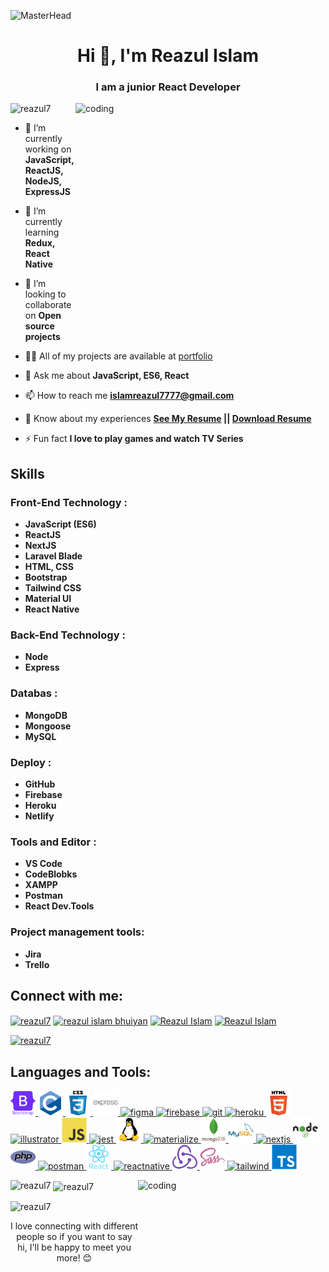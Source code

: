 ![MasterHead](https://user-images.githubusercontent.com/74084859/121538601-bb027300-ca26-11eb-9eab-e3d3965173d8.png)
<h1 align="center">Hi 👋, I'm Reazul Islam</h1>
<h3 align="center">I am a junior React Developer</h3>
<img align="right"   src="https://www.sithcomputers.com/wp-content/uploads/2021/02/Full-Stack-Developer-1.gif" alt="coding"  width="400" height="350" />

<p align="left"> <img src="https://komarev.com/ghpvc/?username=reazul7&label=Profile%20views&color=0e75b6&style=flat" alt="reazul7" /> </p>

- 🔭 I’m currently working on **JavaScript, ReactJS, NodeJS, ExpressJS**

- 🌱 I’m currently learning **Redux, React Native**

- 👯 I’m looking to collaborate on **Open source projects**

- 👨‍💻 All of my projects are available at [portfolio](https://portfolio-8a25a.web.app/)

- 💬 Ask me about **JavaScript, ES6, React**

- 📫 How to reach me **islamreazul7777@gmail.com**

- 📄 Know about my experiences <b>[See My Resume](https://drive.google.com/file/d/1LJmqJk2MoqLS6yNC_oBBN5_156Xa2h0t/view?usp=sharing)  || [Download Resume](https://drive.google.com/uc?export=download&id=1LJmqJk2MoqLS6yNC_oBBN5_156Xa2h0t)</b>

- ⚡ Fun fact **I love to play games and watch TV Series**

## Skills
### Front-End Technology :
- **JavaScript (ES6)**
- **ReactJS**
- **NextJS**
- **Laravel Blade**
- **HTML, CSS**
- **Bootstrap**
- **Tailwind CSS**
- **Material UI**
- **React Native**


### Back-End Technology : 
- **Node**
- **Express**


### Databas : 
- **MongoDB**
- **Mongoose**
- **MySQL**


### Deploy : 
- **GitHub**
- **Firebase**
- **Heroku**
- **Netlify**


### Tools and Editor : 
- **VS Code**
- **CodeBlobks**
- **XAMPP**
- **Postman**
- **React Dev.Tools**


### Project management tools:
- **Jira**
- **Trello**



## Connect with me:
<p align="left">
<a href="https://github.com/reazul7" target="_blank"><img align="center" src="https://cdn.jsdelivr.net/npm/simple-icons@3.0.1/icons/github.svg"alt="reazul7" height="30" width="40" /></a>
<a href="https://www.linkedin.com/in/reazul7/" target="_blank"><img align="center" src="https://cdn.jsdelivr.net/npm/simple-icons@3.0.1/icons/linkedin.svg" alt="reazul islam bhuiyan" height="30" width="40" /></a>
<a href="https://www.facebook.com/reazul.islam.1426876/" target="_blank"><img align="center" src="https://cdn.jsdelivr.net/npm/simple-icons@3.0.1/icons/facebook.svg" alt="Reazul Islam" height="30" width="40" /></a>
<a href="https://portfolio-8a25a.web.app/" target="_blank"><img align="center" src="https://img.icons8.com/ios-filled/50/000000/portfolio.png" alt="Reazul Islam" height="35" width="40" /></a>

<p align="left"> <a href="https://github.com/ryo-ma/github-profile-trophy"><img src="https://github-profile-trophy.vercel.app/?username=reazul7" alt="reazul7" /></a> </p>




## Languages and Tools:
<p align="left"> <a href="https://getbootstrap.com" target="_blank"> <img src="https://raw.githubusercontent.com/devicons/devicon/master/icons/bootstrap/bootstrap-plain-wordmark.svg" alt="bootstrap" width="40" height="40"/> </a> <a href="https://www.cprogramming.com/" target="_blank"> <img src="https://raw.githubusercontent.com/devicons/devicon/master/icons/c/c-original.svg" alt="c" width="40" height="40"/> </a> <a href="https://www.w3schools.com/css/" target="_blank"> <img src="https://raw.githubusercontent.com/devicons/devicon/master/icons/css3/css3-original-wordmark.svg" alt="css3" width="40" height="40"/> </a> <a href="https://expressjs.com" target="_blank"> <img src="https://raw.githubusercontent.com/devicons/devicon/master/icons/express/express-original-wordmark.svg" alt="express" width="40" height="40"/> </a> <a href="https://www.figma.com/" target="_blank"> <img src="https://www.vectorlogo.zone/logos/figma/figma-icon.svg" alt="figma" width="40" height="40"/> </a> <a href="https://firebase.google.com/" target="_blank"> <img src="https://www.vectorlogo.zone/logos/firebase/firebase-icon.svg" alt="firebase" width="40" height="40"/> </a> <a href="https://git-scm.com/" target="_blank"> <img src="https://www.vectorlogo.zone/logos/git-scm/git-scm-icon.svg" alt="git" width="40" height="40"/> </a> <a href="https://heroku.com" target="_blank"> <img src="https://www.vectorlogo.zone/logos/heroku/heroku-icon.svg" alt="heroku" width="40" height="40"/> </a> <a href="https://www.w3.org/html/" target="_blank"> <img src="https://raw.githubusercontent.com/devicons/devicon/master/icons/html5/html5-original-wordmark.svg" alt="html5" width="40" height="40"/> </a> <a href="https://www.adobe.com/in/products/illustrator.html" target="_blank"> <img src="https://www.vectorlogo.zone/logos/adobe_illustrator/adobe_illustrator-icon.svg" alt="illustrator" width="40" height="40"/> </a> <a href="https://developer.mozilla.org/en-US/docs/Web/JavaScript" target="_blank"> <img src="https://raw.githubusercontent.com/devicons/devicon/master/icons/javascript/javascript-original.svg" alt="javascript" width="40" height="40"/> </a> <a href="https://jestjs.io" target="_blank"> <img src="https://www.vectorlogo.zone/logos/jestjsio/jestjsio-icon.svg" alt="jest" width="40" height="40"/> </a> <a href="https://www.linux.org/" target="_blank"> <img src="https://raw.githubusercontent.com/devicons/devicon/master/icons/linux/linux-original.svg" alt="linux" width="40" height="40"/> </a> <a href="https://materializecss.com/" target="_blank"> <img src="https://raw.githubusercontent.com/prplx/svg-logos/5585531d45d294869c4eaab4d7cf2e9c167710a9/svg/materialize.svg" alt="materialize" width="40" height="40"/> </a> <a href="https://www.mongodb.com/" target="_blank"> <img src="https://raw.githubusercontent.com/devicons/devicon/master/icons/mongodb/mongodb-original-wordmark.svg" alt="mongodb" width="40" height="40"/> </a> <a href="https://www.mysql.com/" target="_blank"> <img src="https://raw.githubusercontent.com/devicons/devicon/master/icons/mysql/mysql-original-wordmark.svg" alt="mysql" width="40" height="40"/> </a> <a href="https://nextjs.org/" target="_blank"> <img src="https://cdn.worldvectorlogo.com/logos/nextjs-3.svg" alt="nextjs" width="40" height="40"/> </a> <a href="https://nodejs.org" target="_blank"> <img src="https://raw.githubusercontent.com/devicons/devicon/master/icons/nodejs/nodejs-original-wordmark.svg" alt="nodejs" width="40" height="40"/> </a> <a href="https://www.php.net" target="_blank"> <img src="https://raw.githubusercontent.com/devicons/devicon/master/icons/php/php-original.svg" alt="php" width="40" height="40"/> </a> <a href="https://postman.com" target="_blank"> <img src="https://www.vectorlogo.zone/logos/getpostman/getpostman-icon.svg" alt="postman" width="40" height="40"/> </a> <a href="https://reactjs.org/" target="_blank"> <img src="https://raw.githubusercontent.com/devicons/devicon/master/icons/react/react-original-wordmark.svg" alt="react" width="40" height="40"/> </a> <a href="https://reactnative.dev/" target="_blank"> <img src="https://reactnative.dev/img/header_logo.svg" alt="reactnative" width="40" height="40"/> </a> <a href="https://redux.js.org" target="_blank"> <img src="https://raw.githubusercontent.com/devicons/devicon/master/icons/redux/redux-original.svg" alt="redux" width="40" height="40"/> </a> <a href="https://sass-lang.com" target="_blank"> <img src="https://raw.githubusercontent.com/devicons/devicon/master/icons/sass/sass-original.svg" alt="sass" width="40" height="40"/> </a> <a href="https://tailwindcss.com/" target="_blank"> <img src="https://www.vectorlogo.zone/logos/tailwindcss/tailwindcss-icon.svg" alt="tailwind" width="40" height="40"/> </a> <a href="https://www.typescriptlang.org/" target="_blank"> <img src="https://raw.githubusercontent.com/devicons/devicon/master/icons/typescript/typescript-original.svg" alt="typescript" width="40" height="40"/> </a> </p>


<p><img align="left" src="https://github-readme-stats.vercel.app/api/top-langs?username=reazul7&show_icons=true&locale=en&layout=compact" alt="reazul7" /></p>
<img align="right" src="https://cdn.dribbble.com/users/330915/screensh ots/3587000/10_coding_dribbble.gif" alt="coding"  width="300" height="300"/>
<p>&nbsp;<img align="center" src="https://github-readme-stats.vercel.app/api?username=reazul7&show_icons=true&locale=en" alt="reazul7" /></p>

<p><img align="center" src="https://github-readme-streak-stats.herokuapp.com/?user=reazul7&" alt="reazul7" /></p>

<p align="center"> I love connecting with different people so if you want to say hi, I'll be happy to meet you more! 😊</P>
